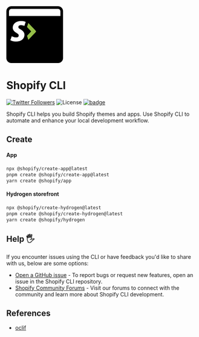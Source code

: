 <img src="assets/logo.png" width="150"/>

# Shopify CLI
<a href="http://twitter.com/ShopifyDevs"><img src="https://img.shields.io/twitter/follow/ShopifyDevs?style=flat-square" alt="Twitter Followers"></a>
<img src="https://img.shields.io/badge/License-MIT-green.svg" alt="License">
<a href="https://github.com/Shopify/shopify-cli-next/actions/workflows/shopify-cli.yml">![badge](https://github.com/Shopify/shopify-cli-next/actions/workflows/shopify-cli.yml/badge.svg)</a>

Shopify CLI helps you build Shopify themes and apps. Use Shopify CLI to automate and enhance your local development workflow.

## Create

#### App

```
npx @shopify/create-app@latest
pnpm create @shopify/create-app@latest
yarn create @shopify/app
```

#### Hydrogen storefront

```
npx @shopify/create-hydrogen@latest
pnpm create @shopify/create-hydrogen@latest
yarn create @shopify/hydrogen
```

## Help 🖐

If you encounter issues using the CLI or have feedback you'd like to share with us, below are some options:

- [Open a GitHub issue](https://github.com/Shopify/shopify-cli-next/issues) - To report bugs or request new features, open an issue in the Shopify CLI repository.
- [Shopify Community Forums](https://community.shopify.com/) - Visit our forums to connect with the community and learn more about Shopify CLI development.

## References

- [oclif](https://oclif.io/)
